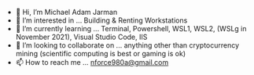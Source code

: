 - 👋 Hi, I’m Michael Adam Jarman
- 👀 I’m interested in ...
Building & Renting Workstations
- 🌱 I’m currently learning ...
Terminal, Powershell, WSL1, WSL2, (WSLg in November 2021), Visual Studio Code, IIS
- 💞️ I’m looking to collaborate on ...
anything other than cryptocurrency mining (scientific computing is best or gaming is ok)
- 📫 How to reach me ...
nforce980a@gmail.com

<!---
atomicrulez/atomicrulez is a ✨ special ✨ repository because its `README.md` (this file) appears on your GitHub profile.
You can click the Preview link to take a look at your changes.
--->
